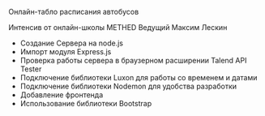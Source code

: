 Онлайн-табло расписания автобусов 

Интенсив от онлайн-школы METHED
Ведущий Максим Лескин

- Создание Сервера на node.js
- Импорт модуля Express.js
- Проверка работы сервера в браузерном расширении Talend API Tester
- Подключение библиотеки Luxon для работы со временем и датами
- Подключение библиотеки Nodemon для удобства разработки
- Добавление фронтенда
- Использование библиотеки Bootstrap